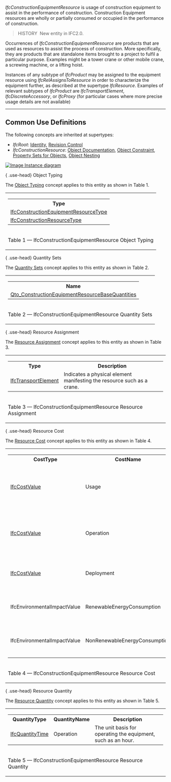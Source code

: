 ﻿_IfcConstructionEquipmentResource_ is usage of construction equipment to assist in the performance of construction. Construction Equipment resources are wholly or partially consumed or occupied in the performance of construction.

> HISTORY&nbsp; New entity in IFC2.0.

Occurrences of _IfcConstructionEquipmentResource_ are products that are used as resources to assist the process of construction. More specifically, they are products that are standalone items brought to a project to fulfil a particular purpose. Examples might be a tower crane or other mobile crane, a screwing machine, or a lifting hoist.

Instances of any subtype of _IfcProduct_ may be assigned to the equipment resource using _IfcRelAssignsToResource_ in order to characterize the equipment further, as described at the supertype _IfcResource_. Examples of relevant subtypes of _IfcProduct_ are _IfcTransportElement_, _IfcDiscreteAccessory_, or _IfcProxy_ (for particular cases where more precise usage details are not available)

___
## Common Use Definitions
The following concepts are inherited at supertypes:

* _IfcRoot_: [Identity](../../templates/identity.htm), [Revision Control](../../templates/revision-control.htm)
* _IfcConstructionResource_: [Object Documentation](../../templates/object-documentation.htm), [Object Constraint](../../templates/object-constraint.htm), [Property Sets for Objects](../../templates/property-sets-for-objects.htm), [Object Nesting](../../templates/object-nesting.htm)

[![Image](../../../img/diagram.png)&nbsp;Instance diagram](../../../annex/annex-d/common-use-definitions/ifcconstructionequipmentresource.htm)

{ .use-head}
Object Typing

The [Object Typing](../../templates/object-typing.htm) concept applies to this entity as shown in Table 1.

<table>
<tr><td>
<table class="gridtable">
<tr><th><b>Type</b></th></tr>
<tr><td><a href="../../ifcconstructionmgmtdomain/lexical/ifcconstructionequipmentresourcetype.htm">IfcConstructionEquipmentResourceType</a></td></tr>
<tr><td><a href="../../ifcconstructionmgmtdomain/lexical/ifcconstructionresourcetype.htm">IfcConstructionResourceType</a></td></tr>
</table>
</td></tr>
<tr><td><p class="table">Table 1 &mdash; IfcConstructionEquipmentResource Object Typing</p></td></tr></table>

  
  
{ .use-head}
Quantity Sets

The [Quantity Sets](../../templates/quantity-sets.htm) concept applies to this entity as shown in Table 2.

<table>
<tr><td>
<table class="gridtable">
<tr><th><b>Name</b></th></tr>
<tr><td><a href="../../qto/ifcconstructionmgmtdomain/Qto_ConstructionEquipmentResourceBaseQuantities.xml">Qto_ConstructionEquipmentResourceBaseQuantities</a></td></tr>
</table>
</td></tr>
<tr><td><p class="table">Table 2 &mdash; IfcConstructionEquipmentResource Quantity Sets</p></td></tr></table>

  
  
{ .use-head}
Resource Assignment

The [Resource Assignment](../../templates/resource-assignment.htm) concept applies to this entity as shown in Table 3.

<table>
<tr><td>
<table class="gridtable">
<tr><th><b>Type</b></th><th><b>Description</b></th></tr>
<tr><td><a href="../../ifcproductextension/lexical/ifctransportelement.htm">IfcTransportElement</a></td><td>Indicates a physical element manifesting the resource such as a crane.</td></tr>
</table>
</td></tr>
<tr><td><p class="table">Table 3 &mdash; IfcConstructionEquipmentResource Resource Assignment</p></td></tr></table>

  
  
{ .use-head}
Resource Cost

The [Resource Cost](../../templates/resource-cost.htm) concept applies to this entity as shown in Table 4.

<table>
<tr><td>
<table class="gridtable">
<tr><th><b>CostType</b></th><th><b>CostName</b></th><th><b>ValueType</b></th><th><b>Description</b></th></tr>
<tr><td><a href="../../ifccostresource/lexical/ifccostvalue.htm">IfcCostValue</a></td><td>Usage</td><td><a href="../../ifcmeasureresource/lexical/ifcmonetarymeasure.htm">IfcMonetaryMeasure</a></td><td>The amount incurred for acquiring the equipment, such as rental fees or depreciation.</td></tr>
<tr><td><a href="../../ifccostresource/lexical/ifccostvalue.htm">IfcCostValue</a></td><td>Operation</td><td><a href="../../ifcmeasureresource/lexical/ifcmonetarymeasure.htm">IfcMonetaryMeasure</a></td><td>The amount incurred for operating the equipment, such as fuel and maintenance.</td></tr>
<tr><td><a href="../../ifccostresource/lexical/ifccostvalue.htm">IfcCostValue</a></td><td>Deployment</td><td><a href="../../ifcmeasureresource/lexical/ifcmonetarymeasure.htm">IfcMonetaryMeasure</a></td><td>The amount incurred for mobilizing and decomissioning the equipment.</td></tr>
<tr><td>IfcEnvironmentalImpactValue</td><td>RenewableEnergyConsumption</td><td><a href="../../ifcmeasureresource/lexical/ifcenergymeasure.htm">IfcEnergyMeasure</a></td><td>Quantity of renewable energy used as defined in ISO 21930:2007.</td></tr>
<tr><td>IfcEnvironmentalImpactValue</td><td>NonRenewableEnergyConsumption</td><td><a href="../../ifcmeasureresource/lexical/ifcenergymeasure.htm">IfcEnergyMeasure</a></td><td>Quantity of non-renewable energy used as defined in ISO 21930:2007.</td></tr>
</table>
</td></tr>
<tr><td><p class="table">Table 4 &mdash; IfcConstructionEquipmentResource Resource Cost</p></td></tr></table>

  
  
{ .use-head}
Resource Quantity

The [Resource Quantity](../../templates/resource-quantity.htm) concept applies to this entity as shown in Table 5.

<table>
<tr><td>
<table class="gridtable">
<tr><th><b>QuantityType</b></th><th><b>QuantityName</b></th><th><b>Description</b></th></tr>
<tr><td><a href="../../ifcquantityresource/lexical/ifcquantitytime.htm">IfcQuantityTime</a></td><td>Operation</td><td>The unit basis for operating the equipment, such as an hour.</td></tr>
</table>
</td></tr>
<tr><td><p class="table">Table 5 &mdash; IfcConstructionEquipmentResource Resource Quantity</p></td></tr></table>
